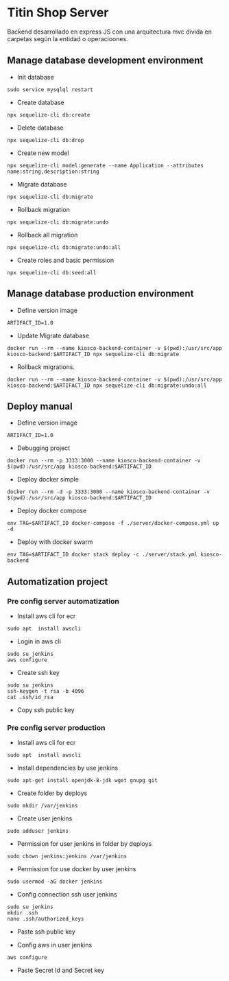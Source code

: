 # Titin Shop Server

Backend desarrollado en express JS con una arquitectura mvc divida en carpetas según la entidad o operacioones. 

## Manage database development environment
- Init database
```
sudo service mysqlql restart
```

- Create database
```
npx sequelize-cli db:create
```
- Delete database
```
npx sequelize-cli db:drop
```
- Create new model
```
npx sequelize-cli model:generate --name Application --attributes name:string,description:string
```
- Migrate database
```
npx sequelize-cli db:migrate
```
- Rollback migration
```
npx sequelize-cli db:migrate:undo
```
- Rollback all migration
```
npx sequelize-cli db:migrate:undo:all
```
- Create roles and basic permission
```
npx sequelize-cli db:seed:all
```

## Manage database production environment
- Define version image
```
ARTIFACT_ID=1.0
```
- Update Migrate database
```
docker run --rm --name kiosco-backend-container -v $(pwd):/usr/src/app kiosco-backend:$ARTIFACT_ID npx sequelize-cli db:migrate
```

- Rollback migrations.
```
docker run --rm --name kiosco-backend-container -v $(pwd):/usr/src/app kiosco-backend:$ARTIFACT_ID npx sequelize-cli db:migrate:undo:all
```

## Deploy manual
- Define version image
```
ARTIFACT_ID=1.0
```
- Debugging project
```
docker run --rm -p 3333:3000 --name kiosco-backend-container -v $(pwd):/usr/src/app kiosco-backend:$ARTIFACT_ID
```
- Deploy docker simple
```
docker run --rm -d -p 3333:3000 --name kiosco-backend-container -v $(pwd):/usr/src/app kiosco-backend:$ARTIFACT_ID
```
- Deploy docker compose
```
env TAG=$ARTIFACT_ID docker-compose -f ./server/docker-compose.yml up -d
```
- Deploy with docker swarm
```
env TAG=$ARTIFACT_ID docker stack deploy -c ./server/stack.yml kiosco-backend
```


## Automatization project
### Pre config server automatization
- Install aws cli for ecr
```
sudo apt  install awscli
```
- Login in aws cli
```
sudo su jenkins
aws configure
```
- Create ssh key 
```
sudo su jenkins
ssh-keygen -t rsa -b 4096
cat .ssh/id_rsa
```
* Copy ssh public key
### Pre config server production
- Install aws cli for ecr
```
sudo apt  install awscli
```
- Install dependencies by use jenkins
```
sudo apt-get install openjdk-8-jdk wget gnupg git
```
- Create folder by deploys
```
sudo mkdir /var/jenkins
```
- Create user jenkins
```
sudo adduser jenkins
```
- Permission for user jenkins in folder by deploys
```
sudo chown jenkins:jenkins /var/jenkins
```
- Permission for use docker by user jenkins
```
sudo usermod -aG docker jenkins
```
- Config connection ssh user jenkins
```
sudo su jenkins
mkdir .ssh
nano .ssh/authorized_keys
``` 
* Paste ssh public key
- Config aws in user jenkins
```
aws configure
```
* Paste Secret Id and Secret key
